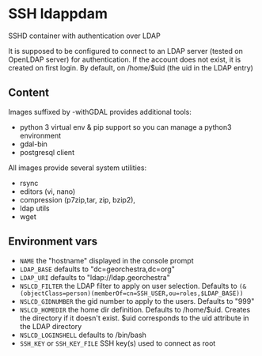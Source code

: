 # SSH ldappdam

SSHD container with authentication over LDAP

It is supposed to be configured to connect to an LDAP server (tested on
OpenLDAP server) for authentication. If the account does not exist, it is
created on first login. By default, on /home/$uid (the uid in the LDAP entry)


## Content
Images suffixed by -withGDAL provides additional tools:
 * python 3 virtual env & pip support so you can manage a python3 environment
 * gdal-bin
 * postgresql client

All images provide several system utilities:
 * rsync
 * editors (vi, nano)
 * compression (p7zip,tar, zip, bzip2),
 * ldap utils
 * wget

## Environment vars
 * `NAME` the "hostname" displayed in the console prompt
 * `LDAP_BASE` defaults to "dc=georchestra,dc=org"
 * `LDAP_URI` defaults to "ldap://ldap.georchestra"
 * `NSLCD_FILTER` the LDAP filter to apply on user selection. Defaults to `(&(objectClass=person)(memberOf=cn=SSH_USER,ou=roles,$LDAP_BASE))`
 * `NSLCD_GIDNUMBER` the gid number to apply to the users. Defaults to "999"
 * `NSLCD_HOMEDIR` the home dir definition. Defaults to /home/$uid. Creates the directory if it doesn't exist. $uid corresponds to the uid attribute in the LDAP directory
 * `NSLCD_LOGINSHELL` defaults to /bin/bash
 * `SSH_KEY` or `SSH_KEY_FILE` SSH key(s) used to connect as root
